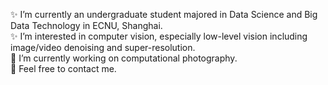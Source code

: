 ✨ I’m currently an undergraduate student majored in Data Science and Big Data Technology in ECNU, Shanghai.  
✨ I’m interested in computer vision, especially low-level vision including image/video denoising and super-resolution.  
🌱 I’m currently working on computational photography.  
💬 Feel free to contact me.

<!--
**BhJia/BhJia** is a ✨ _special_ ✨ repository because its `README.md` (this file) appears on your GitHub profile.

Here are some ideas to get you started:

- 🔭 I’m currently working on ...
- 🌱 I’m currently learning ...
- 👯 I’m looking to collaborate on ...
- 🤔 I’m looking for help with ...
- 💬 Ask me about ...
- 📫 How to reach me: ...
- 😄 Pronouns: ...
- ⚡ Fun fact: ...
-->

